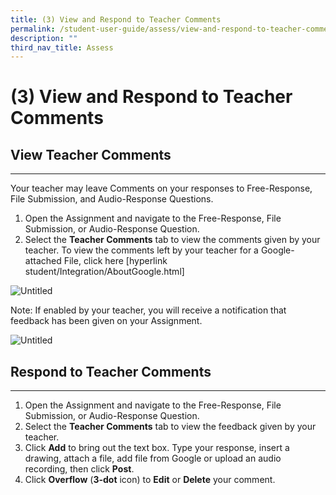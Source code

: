 ```yaml
---
title: (3) View and Respond to Teacher Comments
permalink: /student-user-guide/assess/view-and-respond-to-teacher-comments/
description: ""
third_nav_title: Assess
---
```

<h1 id="-3-view-and-respond-to-teacher-comments">(3) View and Respond to Teacher Comments</h1>
<h2 id="-view-teacher-comments"><strong>View Teacher</strong> Comments</h2>
<hr>
<p>Your teacher may leave Comments on your responses to Free-Response, File Submission, and Audio-Response Questions.</p>
<ol>
<li>Open the Assignment and navigate to the Free-Response, File Submission, or Audio-Response Question.</li>
<li>Select the <strong>Teacher Comments</strong> tab to view the comments given by your teacher. To view the comments left by your teacher for a Google-attached File, click here [hyperlink student/Integration/AboutGoogle.html]</li>
</ol>
<p><img alt="Untitled" src="https://s3-us-west-2.amazonaws.com/secure.notion-static.com/cc662f47-3c67-4f21-94ee-b85862d9313b/Untitled.png"></p>
<p>Note: If enabled by your teacher, you will receive a notification that feedback has been given on your Assignment.</p>
<p><img alt="Untitled" src="https://s3-us-west-2.amazonaws.com/secure.notion-static.com/26730cd9-a3da-4270-a829-8e4da9125205/Untitled.png"></p>
<h2 id="respond-to-teacher-comments">Respond to <strong>Teacher</strong> Comments</h2>
<hr>
<ol>
<li>Open the Assignment and navigate to the Free-Response, File Submission, or Audio-Response Question.</li>
<li>Select the <strong>Teacher Comments</strong> tab to view the feedback given by your teacher.</li>
<li>Click <strong>Add</strong> to bring out the text box. Type your response, insert a drawing, attach a file, add file from Google or upload an audio recording, then click <strong>Post</strong>.</li>
<li>Click <strong>Overflow</strong> (<strong>3-dot</strong> icon) to <strong>Edit</strong> or <strong>Delete</strong> your comment.</li>
</ol>

